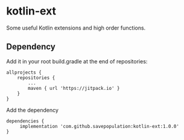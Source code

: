# kotlin-ext
Some useful Kotlin extensions and high order functions.

## Dependency
Add it in your root build.gradle at the end of repositories:
```
allprojects {
	repositories {
		...
		maven { url 'https://jitpack.io' }
	}
}
```
Add the dependency
```
dependencies {
	 implementation 'com.github.savepopulation:kotlin-ext:1.0.0'
}
```
